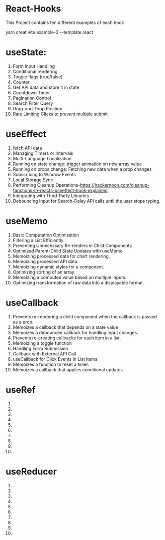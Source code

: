 # React-Hooks
This Project contains ten different examples of each hook

yarn creat vite example-3 --template react

# useState:
1. Form Input Handling
2. Conditional rendering
3. Toggle flags (true/false)
4. Counter
5. Get API data and store it in state
6. Countdown Timer
7. Pagination Control
8. Search Filter Query
9. Drag-and-Drop Position
10. Rate Limiting Clicks to prevent multiple submit

# useEffect
1. fetch API data
2. Managing Timers or Intervals
3. Multi-Language Localization 
4. Running on state change: trigger animation on new array value
5. Running on props change: Fetching new data when a prop changes
6. Subscribing to Window Events
7. Local Storage Sync
8. Performing Cleanup Operations-https://hackernoon.com/cleanup-functions-in-reacts-useeffect-hook-explained
9. Integrating with Third-Party Libraries
10. Debouncing Input for Search-Delay API calls until the user stops typing.

# useMemo
1. Basic Computation Optimization
2. Filtering a List Efficiently
3. Preventing Unnecessary Re-renders in Child Components
4. Optimized Parent-Child State Updates with useMemo
5. Memoizing processed data for chart rendering.
6. Memoizing processed API data.
7. Memoizing dynamic styles for a component.
8. Optimizing sorting of an array.
9. Memoizing a computed value based on multiple inputs.
10. Optimizing transformation of raw data into a displayable format.

# useCallback
1. Prevents re-rendering a child component when the callback is passed as a prop.
2. Memoizes a callback that depends on a state value
3. Memoizes a debounced callback for handling input changes.
4. Prevents re-creating callbacks for each item in a list.
5. Memoizing a toggle function
6. Handling Form Submission
7. Callback with External API Call
8. useCallback for Click Events in List Items
9. Memoizes a function to reset a timer.
10. Memoizes a callback that applies conditional updates

# useRef
1. 
2.
3.
4.
5.
6.
7.
8.
9.
10.

# useReducer
1. 
2.
3.
4.
5.
6.
7.
8.
9.
10.


